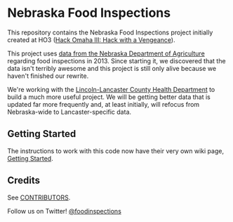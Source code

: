 Nebraska Food Inspections
=========================

This repository contains the Nebraska Food Inspections project initially created at HO3 ([Hack Omaha III: Hack with a Vengeance](http://www.meetup.com/Open-Nebraska-Meetup/events/149197282/)).

This project uses [data from the Nebraska Department of Agriculture](https://data.opennebraska.io/dataset/state-restaurant-inspections) regarding food inspections in 2013. Since starting it, we discovered that the data isn't terribly awesome and this project is still only alive because we haven't finished our rewrite.

We're working with the [Lincoln-Lancaster County Health Department](http://lincoln.ne.gov/city/health/) to build a much more useful project. We will be getting better data that is updated far more frequently and, at least initially, will refocus from Nebraska-wide to Lancaster-specific data.

Getting Started
---------------

The instructions to work with this code now have their very own wiki page, [Getting Started](https://github.com/rnelson/ne_state_restaurant_inspections/wiki/Getting-Started).


Credits
-------

See [CONTRIBUTORS](https://github.com/rnelson/ne_state_restaurant_inspections/blob/master/CONTRIBUTORS.md).

Follow us on Twitter! [@foodinspections](http://twitter.com/foodinspections)
